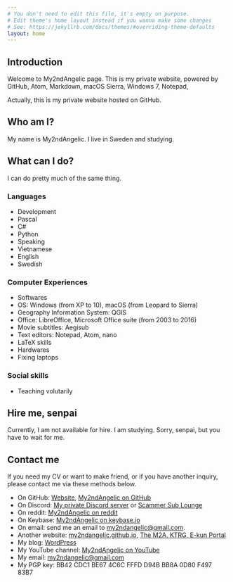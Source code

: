 ```yaml
---
# You don't need to edit this file, it's empty on purpose.
# Edit theme's home layout instead if you wanna make some changes
# See: https://jekyllrb.com/docs/themes/#overriding-theme-defaults
layout: home
---
```

## Introduction
Welcome to My2ndAngelic page. This is my private website, powered by GitHub, Atom, Markdown, macOS Sierra, Windows 7, Notepad,

Actually, this is my private website hosted on GitHub.

## Who am I?
My name is My2ndAngelic. I live in Sweden and studying.

## What can I do?
I can do pretty much of the same thing.

### Languages
- Development
 - Pascal
 - C#
 - Python
- Speaking
 - Vietnamese
 - English
 - Swedish

### Computer Experiences
- Softwares
 - OS: Windows (from XP to 10), macOS (from Leopard to Sierra)
 - Geography Information System: QGIS
 - Office: LibreOffice, Microsoft Office suite (from 2003 to 2016)
 - Movie subtitles: Aegisub
 - Text editors: Notepad, Atom, nano
 - LaTeX skills
- Hardwares
 - Fixing laptops

### Social skills
- Teaching volutarily

## Hire me, senpai
Currently, I am not available for hire. I am studying. Sorry, senpai, but you have to wait for me.

## Contact me
If you need my CV or want to make friend, or if you have another inquiry, please contact me via these methods below.

- On GitHub: [Website](https://my2ndangelic.github.io), [My2ndAngelic on GitHub](https://github.com/My2ndAngelic)
- On Discord: [My private Discord server](discord.me/My2ndAngelic) or [Scammer Sub Lounge](discord.me/ScammerSubLounge)
- On reddit: [My2ndAngelic on reddit](reddit.com/u/My2ndAngelic)
- On Keybase: [My2ndAngelic on keybase.io](https://keybase.io/my2ndangelic)
- On email: send me an email to [my2ndangelic@gmail.com](my2ndangelic@gmail.com).
- Another website: [my2ndangelic.github.io](https://my2ndangelic.github.io), [The M2A, KTRG, E-kun Portal](http://m2a-ktrgchan-ekun.wixsite.com/portal)
- My blog: [WordPress](https://my2ndangelic.wordpress.com)
- My YouTube channel: [My2ndAngelic on YouTube](https://youtube.com/My2ndAngelic)
- My email: [my2ndangelic@gmail.com](my2ndangelic@gmail.com)
- My PGP key: BB42 CDC1 BE67 4C6C FFFD  D94B BB8A 0D80 F497 83B7
